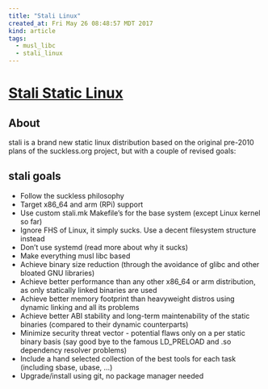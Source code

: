 ```yaml
---
title: "Stali Linux"
created_at: Fri May 26 08:48:57 MDT 2017
kind: article
tags:
  - musl_libc
  - stali_linux
---
```


<h1>
  <a href="http://sta.li/" target="_blank">Stali Static Linux</a>
</h1>

<h2>About</h2>

stali is a brand new static linux distribution based on the original
pre-2010 plans of the suckless.org project, but with a couple of revised
goals:

<h2>stali goals</h2>

<ul>
  <li>Follow the suckless philosophy</li>
  <li>Target x86_64 and arm (RPi) support</li>
  <li>Use custom stali.mk Makefile’s for the base system (except Linux kernel so far)</li>
  <li>Ignore FHS of Linux, it simply sucks. Use a decent filesystem structure instead</li>
  <li>Don’t use systemd (read more about why it sucks)</li>
  <li>Make everything musl libc based</li>
  <li>Achieve binary size reduction (through the avoidance of glibc and other bloated GNU libraries)</li>
  <li>Achieve better performance than any other x86_64 or arm distribution, as only statically linked binaries are used</li>
  <li>Achieve better memory footprint than heavyweight distros using dynamic linking and all its problems</li>
  <li>Achieve better ABI stability and long-term maintenability of the static binaries (compared to their dynamic counterparts)</li>
  <li>Minimize security threat vector - potential flaws only on a per static binary basis (say good bye to the famous LD_PRELOAD and .so dependency resolver problems)</li>
  <li>Include a hand selected collection of the best tools for each task (including sbase, ubase, …)</li>
  <li>Upgrade/install using git, no package manager needed</li>
</ul>

<!--
html boilerplate
<a href="" target="_blank"></a>
<a name=""></a>
<img src="" width="400px">
<ul>
  <li></li>
</ul>
<pre>
</pre>
<pre><code>
</code></pre>
<math xmlns='http://www.w3.org/1998/Math/MathML' display='block'>
</math>
-->

